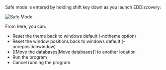 Safe mode is entered by holding shift key down as you launch EDDiscovery:

![Safe Mode](http://i.imgur.com/K0ZUnV2.png)

From here, you can:

* Reset the theme back to windows default (-notheme option)
* Reset the window positions back to windows default (-norepositionwindow)
* [[Move the databases|Move databases]] to another location
* Run the program
* Cancel running the program

